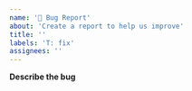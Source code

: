 ```yaml
---
name: '🐛 Bug Report'
about: 'Create a report to help us improve'
title: ''
labels: 'T: fix'
assignees: ''
---
```


<!-- Thanks for taking the time to file an issue! -->

**Describe the bug**

<!-- A clear and concise description of what the bug is -->

<!-- If applicable, add screenshots to help explain your problem
**Screenshots**

| Description 1  | Description 2  |
| :------------: | :------------: |
| <screenshot 1> | <screenshot 2> |
-->

